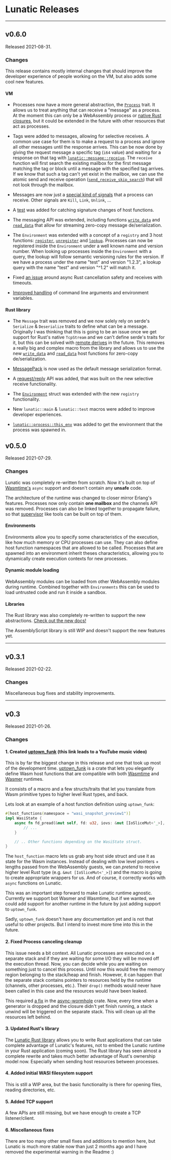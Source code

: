 # Lunatic Releases

---

## v0.6.0

Released 2021-08-31.

### Changes

This release contains mostly internal changes that should improve the developer experience of
people working on the VM, but also adds some cool new features.

#### VM

- Processes now have a more general abstraction, the [`Process`][0] trait. It allows us to treat
  anything that can receive a "message" as a process. At the moment this can only be a WebAssembly
  process or [native Rust closures][1], but it could be extended in the future with other resources
  that act as processes.

- Tags were added to messages, allowing for selective receives. A common use case for them is to
  make a request to a process and ignore all other messages until the response arrives. This can
  be now done by giving the request message a specific tag (`i64` value) and waiting for a response
  on that tag with [`lunatic::message::receive`][2]. The `receive` function will first search the
  existing mailbox for the first message matching the tag or block until a message with the
  specified tag arrives. If we know that such a tag can't yet exist in the mailbox, we can use the
  atomic send and receive operation ([`send_receive_skip_search`][3]) that will not look through
  the mailbox.

- Messages are now just a [special kind of signals][4] that a process can receive. Other signals
  are `Kill`, `Link`, `Unlink`, ...

- A [test][5] was added for catching signature changes of host functions.

- The messaging API was extended, including functions [`write_data`][6] and [`read_data`][7] that
  allow for streaming zero-copy message de/serialization.

- The `Environment` was extended with a concept of a `registry` and 3 host functions:
  [`register`][8], [`unregister`][9] and [`lookup`][10]. Processes can now be registered inside the
  `Environment` under a well known name and version number. When looking up processes inside the
  `Environment` with a query, the lookup will follow semantic versioning rules for the version.
  If we have a process under the name "test" and version "1.2.3", a lookup query with the name
  "test" and version "^1.2" will match it.

- Fixed [an issue][11] around async Rust cancellation safety and receives with timeouts.

- [Improved handling][12] of command line arguments and environment variables.

#### Rust library

- The `Message` trait was removed and we now solely rely on serde's `Serialize` & `Deserialize`
  traits to define what can be a message. Originally I was thinking that this is going to be an
  issue once we get support for Rust's native `TcpStream` and we can't define serde's traits for
  it, but this can be solved with [remote derives][13] in the future. This removes a really big
  and complex macro from the library and allows us to use the new [`write_data`][6] and
  [`read_data`][7] host functions for zero-copy de/serialization.

- [MessagePack][14] is now used as the default message serialization format.

- A [request/reply][15] API was added, that was built on the new selective receive functionality.

- The [`Environment`][16] struct was extended with the new `registry` functionality.

- New `lunatic::main` & `lunatic::test` macros were added to improve developer experiences.

- [`lunatic::process::this_env`][17] was added to get the environment that the process was spawned
  in.

[0]: https://github.com/lunatic-solutions/lunatic/blob/main/src/process.rs#L21
[1]: https://github.com/lunatic-solutions/lunatic/blob/main/src/process.rs#L195
[2]: https://github.com/lunatic-solutions/lunatic/blob/main/src/api/mailbox.rs#L526
[3]: https://github.com/lunatic-solutions/lunatic/blob/main/src/api/mailbox.rs#L474
[4]: https://github.com/lunatic-solutions/lunatic/blob/main/src/process.rs#L48
[5]: https://github.com/lunatic-solutions/lunatic/blob/main/wat/all_imports.wat
[6]: https://github.com/lunatic-solutions/lunatic/blob/main/src/api/mailbox.rs#L216
[7]: https://github.com/lunatic-solutions/lunatic/blob/main/src/api/mailbox.rs#L246
[8]: https://github.com/lunatic-solutions/lunatic/blob/main/src/api/process.rs#L886
[9]: https://github.com/lunatic-solutions/lunatic/blob/main/src/api/process.rs#L946
[10]: https://github.com/lunatic-solutions/lunatic/blob/main/src/api/process.rs#L1019
[11]: https://github.com/lunatic-solutions/lunatic/commit/a7188fed4b88484a9eb3874a082e1a0a163e916b
[12]: https://github.com/lunatic-solutions/lunatic/commit/0c693985265ea00d7537e9cb62ec9b9390599915
[13]: https://serde.rs/remote-derive.html
[14]: https://msgpack.org/index.html
[15]: https://docs.rs/lunatic/0.6.0/lunatic/index.html#requestreply-architecture
[16]: https://docs.rs/lunatic/0.6.0/lunatic/struct.Environment.html#
[17]: https://docs.rs/lunatic/0.6.0/lunatic/process/fn.this_env.html

## v0.5.0

Released 2021-07-29.

### Changes

Lunatic was completely re-written from scratch. Now it's built on top of
[Wasmtime's](https://github.com/bytecodealliance/wasmtime) `async` support and doesn't contain any
**unsafe** code.

The architecture of the runtime was changed to closer mirror Erlang's features. Processes now only
contain **one mailbox** and the channels API was removed. Processes can also be linked together to
propagate failure, so that [supervisor](https://erlang.org/doc/man/supervisor.html) like tools can
be built on top of them.

#### Environments

Environments allow you to specify some characteristics of the execution, like how much memory or
CPU processes can use. They can also define host function namespaces that are allowed to be called.
Processes that are spawned into an environment inherit theses characteristics, allowing you to
dynamically create execution contexts for new processes.

#### Dynamic module loading

WebAssembly modules can be loaded from other WebAssembly modules during runtime. Combined together
with `Environments` this can be used to load untrusted code and run it inside a sandbox.

#### Libraries

The Rust library was also completely re-written to support the new abstractions.
[Check out the new docs!](https://docs.rs/lunatic/0.5.0/lunatic/)

The AssemblyScript library is still WIP and doesn't support the new features yet.

---

## v0.3.1

Released 2021-02-22.

### Changes

Miscellaneous bug fixes and stability improvements.

---

## v0.3

Released 2021-01-26.

### Changes

#### 1. Created [uptown_funk](https://www.youtube.com/watch?v=OPf0YbXqDm0) (this link leads to a YouTube music video)

This is by far the biggest change in this release and one that took up most of the development time.
[uptown_funk](https://crates.io/crates/uptown_funk) is a crate that lets you elegantly define Wasm
host functions that are compatible with both [Wasmtime](https://github.com/bytecodealliance/wasmtime)
and [Wasmer](https://github.com/wasmerio/wasmer) runtimes.

It consists of a macro and a few structs/traits that let you translate from Wasm primitive types to higher
level Rust types, and back.

Lets look at an example of a host function definition using `uptown_funk`:

```rust
#[host_functions(namespace = "wasi_snapshot_preview1")]
impl WasiState {
    async fn fd_pread(&mut self, fd: u32, iovs: &mut [IoSliceMut<'_>], offset: Filesize) -> (Status, u32) {
        // ...
    }

    // .. Other functions depending on the WasiState struct.
}
```

The `host_function` macro lets us grab any host side struct and use it as state for the Wasm instances.
Instead of dealing with low level pointers + lengths passed from the WebAssembly guests, we can _pretend_
to receive higher level Rust type (e.g. `&mut [IoSliceMut<'_>]`) and the macro is going to create appropriate
wrappers for us. And of course, it correctly works with `async` functions on Lunatic.

This was an important step forward to make Lunatic runtime agnostic. Currently we support bot Wasmer and Wasmtime,
but if we wanted, we could add support for another runtime in the future by just adding support to `uptown_funk`.

Sadly, `uptown_funk` doesn't have any documentation yet and is not that useful to other projects. But I intend to
invest more time into this in the future.

#### 2. Fixed Process canceling cleanup

This issue needs a bit context. All Lunatic processes are executed on a separate stack and if they are waiting
for some I/O they will be moved off the execution thread. Now, you can decide while you are waiting on something
just to cancel this process. Until now this would free the memory region belonging to the stack/heap and finish.
However, it can happen that the separate stack contains pointers to resources held by the runtime (channels, other
processes, etc.). Their `drop()` methods would never have been called in this case and the resources would have
been leaked.

This required [a fix](https://github.com/bkolobara/async-wormhole/commit/be7a91ba621c41b49bc834d49479f51c4487cc47)
in the [async-wormhole](https://github.com/bkolobara/async-wormhole) crate. Now, every time when a generator is
dropped and the closure didn't yet finish running, a stack unwind will be triggered on the separate stack. This
will clean up all the resources left behind.

#### 3. Updated Rust's library

The [Lunatic Rust library](https://crates.io/crates/lunatic) allows you to write Rust applications that can take
complete advantage of Lunatic's features, not to embed the Lunatic runtime in your Rust application (coming soon).
The Rust library has seen almost a complete rewrite and takes much better advantage of Rust's ownership model now.
Especially when sending host resources between processes.

#### 4. Added initial WASI filesystem support

This is still a WIP area, but the basic functionality is there for opening files, reading directories, etc.

#### 5. Added TCP support

A few APIs are still missing, but we have enough to create a TCP listener/client.

#### 6. Miscellaneous fixes

There are too many other small fixes and additions to mention here, but Lunatic is much more stable now than just
2 months ago and I have removed the experimental warning in the Readme :)
